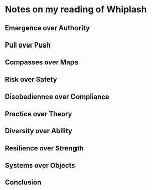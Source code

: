 # Notes on my reading of Whiplash

## Emergence over Authority
## Pull over Push
## Compasses over Maps
## Risk over Safety
## Disobediennce over Compliance
## Practice over Theory
## Diversity over Ability
## Resilience over Strength
## Systems over Objects
## Conclusion